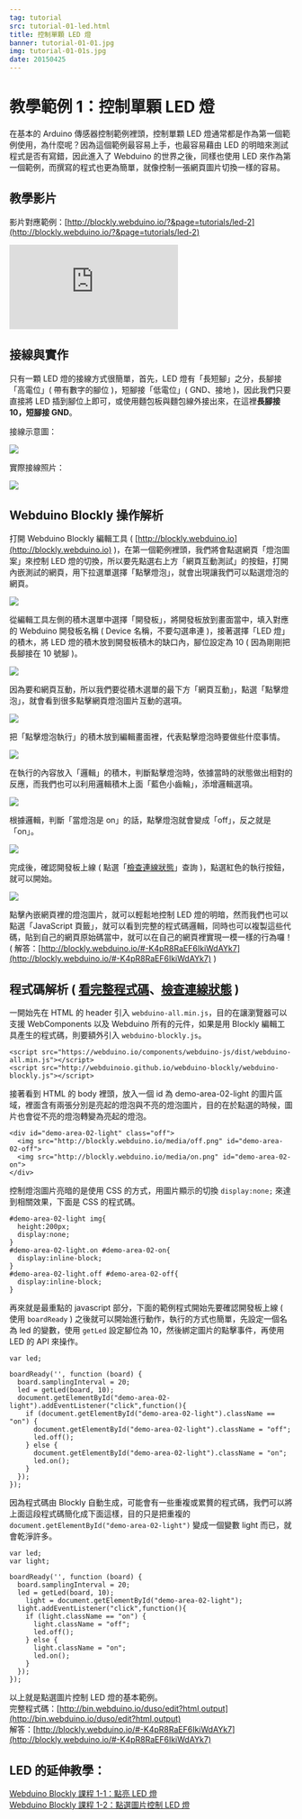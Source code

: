 ```yaml
---
tag: tutorial
src: tutorial-01-led.html
title: 控制單顆 LED 燈
banner: tutorial-01-01.jpg
img: tutorial-01-01s.jpg
date: 20150425
---
```


<!-- @@master  = ../../_layout.html-->

<!-- @@block  =  meta-->

<title>教學範例 1：控制單顆 LED 燈 :::: Webduino = Web × Arduino</title>

<meta name="description" content="在基本的 Arduino 傳感器控制範例裡頭，控制單顆 LED 燈通常都是作為第一個範例使用，為什麼呢？因為這個範例最容易上手，也最容易藉由 LED 的明暗來測試程式是否有寫錯，因此進入了 Webduino 的世界之後，同樣也使用 LED 來作為第一個範例，而撰寫的程式也更為簡單，就像控制一張網頁圖片切換一樣的容易。">

<meta itemprop="description" content="在基本的 Arduino 傳感器控制範例裡頭，控制單顆 LED 燈通常都是作為第一個範例使用，為什麼呢？因為這個範例最容易上手，也最容易藉由 LED 的明暗來測試程式是否有寫錯，因此進入了 Webduino 的世界之後，同樣也使用 LED 來作為第一個範例，而撰寫的程式也更為簡單，就像控制一張網頁圖片切換一樣的容易。">

<meta property="og:description" content="在基本的 Arduino 傳感器控制範例裡頭，控制單顆 LED 燈通常都是作為第一個範例使用，為什麼呢？因為這個範例最容易上手，也最容易藉由 LED 的明暗來測試程式是否有寫錯，因此進入了 Webduino 的世界之後，同樣也使用 LED 來作為第一個範例，而撰寫的程式也更為簡單，就像控制一張網頁圖片切換一樣的容易。">

<meta property="og:title" content="教學範例 1：控制單顆 LED 燈" >

<meta property="og:url" content="https://webduino.io/tutorials/tutorial-01-led.html">

<meta property="og:image" content="https://webduino.io/img/tutorials/tutorial-01-01s.jpg">

<meta itemprop="image" content="https://webduino.io/img/tutorials/tutorial-01-01s.jpg">

<include src="../_include-tutorials.html"></include>

<!-- @@close-->




<!-- @@block  =  tutorials-->
# 教學範例 1：控制單顆 LED 燈

在基本的 Arduino 傳感器控制範例裡頭，控制單顆 LED 燈通常都是作為第一個範例使用，為什麼呢？因為這個範例最容易上手，也最容易藉由 LED 的明暗來測試程式是否有寫錯，因此進入了 Webduino 的世界之後，同樣也使用 LED 來作為第一個範例，而撰寫的程式也更為簡單，就像控制一張網頁圖片切換一樣的容易。

## 教學影片

影片對應範例：[http://blockly.webduino.io/?&page=tutorials/led-2](http://blockly.webduino.io/?&page=tutorials/led-2)  

<iframe class="youtube" src="https://www.youtube.com/embed/8k6Lqu-aqVM" frameborder="0" allowfullscreen></iframe>

## 接線與實作

只有一顆 LED 燈的接線方式很簡單，首先，LED 燈有「長短腳」之分，長腳接「高電位」( 帶有數字的腳位 )，短腳接「低電位」( GND、接地 )，因此我們只要直接將 LED 插到腳位上即可，或使用麵包板與麵包線外接出來，在這裡**長腳接 10，短腳接 GND**。

接線示意圖：

![](../img/tutorials/tutorial-01-02.jpg)

實際接線照片：

![](../img/tutorials/tutorial-01-03.jpg)

## Webduino Blockly 操作解析

打開 Webduino Blockly 編輯工具 ( [http://blockly.webduino.io](http://blockly.webduino.io) )，在第一個範例裡頭，我們將會點選網頁「燈泡圖案」來控制 LED 燈的切換，所以要先點選右上方「網頁互動測試」的按鈕，打開內嵌測試的網頁，用下拉選單選擇「點擊燈泡」，就會出現讓我們可以點選燈泡的網頁。

![](../img/tutorials/tutorial-01-04.jpg)

從編輯工具左側的積木選單中選擇「開發板」，將開發板放到畫面當中，填入對應的 Webduino 開發板名稱 ( Device 名稱，不要勾選串連 )，接著選擇「LED 燈」的積木，將 LED 燈的積木放到開發板積木的缺口內，腳位設定為 10 ( 因為剛剛把長腳接在 10 號腳 )。

![](../img/tutorials/tutorial-01-05.jpg)

因為要和網頁互動，所以我們要從積木選單的最下方「網頁互動」，點選「點擊燈泡」，就會看到很多點擊網頁燈泡圖片互動的選項。

![](../img/tutorials/tutorial-01-06.jpg)


把「點擊燈泡執行」的積木放到編輯畫面裡，代表點擊燈泡時要做些什麼事情。

![](../img/tutorials/tutorial-01-07.jpg)

在執行的內容放入「邏輯」的積木，判斷點擊燈泡時，依據當時的狀態做出相對的反應，而我們也可以利用邏輯積木上面「藍色小齒輪」，添增邏輯選項。

![](../img/tutorials/tutorial-01-08.jpg)

根據邏輯，判斷「當燈泡是 on」的話，點擊燈泡就會變成「off」，反之就是「on」。

![](../img/tutorials/tutorial-01-09.jpg)

完成後，確認開發板上線 ( 點選「[檢查連線狀態](https://webduino.io/device.html)」查詢 )，點選紅色的執行按鈕，就可以開始。

![](../img/tutorials/tutorial-01-10.jpg)

點擊內嵌網頁裡的燈泡圖片，就可以輕鬆地控制 LED 燈的明暗，然而我們也可以點選「JavaScript 頁籤」，就可以看到完整的程式碼邏輯，同時也可以複製這些代碼，貼到自己的網頁原始碼當中，就可以在自己的網頁裡實現一模一樣的行為囉！  
( 解答：[http://blockly.webduino.io/#-K4pR8RaEF6IkiWdAYk7](http://blockly.webduino.io/#-K4pR8RaEF6IkiWdAYk7) )



## 程式碼解析 ( [看完整程式碼](http://bin.webduino.io/duso/edit?html,output)、[檢查連線狀態](https://webduino.io/device.html) )

一開始先在 HTML 的 header 引入 `webduino-all.min.js`，目的在讓瀏覽器可以支援 WebComponents 以及 Webduino 所有的元件，如果是用 Blockly 編輯工具產生的程式碼，則要額外引入 `webduino-blockly.js`。

	<script src="https://webduino.io/components/webduino-js/dist/webduino-all.min.js"></script>
	<script src="http://webduinoio.github.io/webduino-blockly/webduino-blockly.js"></script>

接著看到 HTML 的 body 裡頭，放入一個 id 為 demo-area-02-light 的圖片區域，裡面含有兩張分別是亮起的燈泡與不亮的燈泡圖片，目的在於點選的時候，圖片也會從不亮的燈泡轉變為亮起的燈泡。

	<div id="demo-area-02-light" class="off">
	  <img src="http://blockly.webduino.io/media/off.png" id="demo-area-02-off">
	  <img src="http://blockly.webduino.io/media/on.png" id="demo-area-02-on">
	</div>

控制燈泡圖片亮暗的是使用 CSS 的方式，用圖片顯示的切換 `display:none;` 來達到相關效果，下面是 CSS 的程式碼。

	#demo-area-02-light img{
	  height:200px;
	  display:none;
	}
	#demo-area-02-light.on #demo-area-02-on{
	  display:inline-block;
	}
	#demo-area-02-light.off #demo-area-02-off{
	  display:inline-block;
	}

再來就是最重點的 javascript 部分，下面的範例程式開始先要確認開發板上線 ( 使用 `boardReady` ) 之後就可以開始進行動作，執行的方式也簡單，先設定一個名為 led 的變數，使用 `getLed` 設定腳位為 10，然後綁定圖片的點擊事件，再使用 LED 的 API 來操作。

	var led;

	boardReady('', function (board) {
	  board.samplingInterval = 20;
	  led = getLed(board, 10);
	  document.getElementById("demo-area-02-light").addEventListener("click",function(){
	    if (document.getElementById("demo-area-02-light").className == "on") {
	      document.getElementById("demo-area-02-light").className = "off";
	      led.off();
	    } else {
	      document.getElementById("demo-area-02-light").className = "on";
	      led.on();
	    }
	  });
	});

因為程式碼由 Blockly 自動生成，可能會有一些重複或累贅的程式碼，我們可以將上面這段程式碼簡化成下面這樣，目的只是把重複的 `document.getElementById("demo-area-02-light")` 變成一個變數 light 而已，就會乾淨許多。

	var led;
	var light;

	boardReady('', function (board) {
	  board.samplingInterval = 20;
	  led = getLed(board, 10);
		light = document.getElementById("demo-area-02-light");
	  light.addEventListener("click",function(){
	    if (light.className == "on") {
	      light.className = "off";
	      led.off();
	    } else {
	      light.className = "on";
	      led.on();
	    }
	  });
	});

以上就是點選圖片控制 LED 燈的基本範例。  
完整程式碼：[http://bin.webduino.io/duso/edit?html,output](http://bin.webduino.io/duso/edit?html,output)  
解答：[http://blockly.webduino.io/#-K4pR8RaEF6IkiWdAYk7](http://blockly.webduino.io/#-K4pR8RaEF6IkiWdAYk7)

## LED 的延伸教學：

[Webduino Blockly 課程 1-1：點亮 LED 燈](http://blockly.webduino.io/?lang=zh-hant&page=tutorials/led-1#-Jvaz_tuEFYtNaVBi0i2)  
[Webduino Blockly 課程 1-2：點選圖片控制 LED 燈](http://blockly.webduino.io/?lang=zh-hant&page=tutorials/led-2#-Jvb-r0TiTHKsL-rMGw9)



<!-- @@close-->
